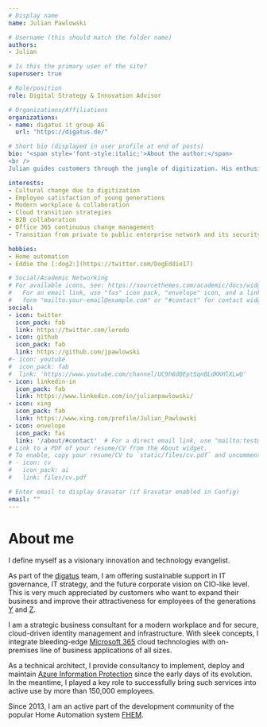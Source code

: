 ```yaml
---
# Display name
name: Julian Pawlowski

# Username (this should match the folder name)
authors:
- Julian

# Is this the primary user of the site?
superuser: true

# Role/position
role: Digital Strategy & Innovation Advisor

# Organizations/Affiliations
organizations:
- name: digatus it group AG
  url: "https://digatus.de/"

# Short bio (displayed in user profile at end of posts)
bio: "<span style='font-style:italic;'>About the author:</span>
<br />
Julian guides customers through the jungle of digitization. His enthusiasm for new technologies has been unbroken for 25 years. When he's not marking the way out of the digital jungle, he's programming his smart home – to the amazement of his Jack-Russel Terrier &ldquo;Eddie&rdquo;. Even as a hobby programmer for the open source and smarthome community, he always pursues the goal of making the world a better place through technology."

interests:
- Cultural change due to digitization
- Employee satisfaction of young generations
- Modern workplace & collaboration
- Cloud transition strategies
- B2B collaboration
- Office 365 continuous change management
- Transition from private to public enterprise network and its security

hobbies:
- Home automation
- Eddie the [:dog2:](https://twitter.com/DogEddie17)

# Social/Academic Networking
# For available icons, see: https://sourcethemes.com/academic/docs/widgets/#icons
#   For an email link, use "fas" icon pack, "envelope" icon, and a link in the
#   form "mailto:your-email@example.com" or "#contact" for contact widget.
social:
- icon: twitter
  icon_pack: fab
  link: https://twitter.com/loredo
- icon: github
  icon_pack: fab
  link: https://github.com/jpawlowski
#- icon: youtube
#  icon_pack: fab
#  link: 'https://www.youtube.com/channel/UC9h6dQEptSqnBLdKKHlXLwQ'
- icon: linkedin-in
  icon_pack: fab
  link: https://www.linkedin.com/in/julianpawlowski/
- icon: xing
  icon_pack: fab
  link: https://www.xing.com/profile/Julian_Pawlowski
- icon: envelope
  icon_pack: fas
  link: '/about/#contact'  # For a direct email link, use "mailto:test@example.org".
# Link to a PDF of your resume/CV from the About widget.
# To enable, copy your resume/CV to `static/files/cv.pdf` and uncomment the lines below.  
# - icon: cv
#   icon_pack: ai
#   link: files/cv.pdf

# Enter email to display Gravatar (if Gravatar enabled in Config)
email: ""
---
```


# About me

I define myself as a visionary innovation and technology evangelist.

As part of the [digatus](https://digatus.de/) team, I am offering sustainable support in IT governance, IT strategy, and the future corporate vision on CIO-like level. This is very much appreciated by customers who want to expand their business and improve their attractiveness for employees of the generations [Y](https://en.wikipedia.org/wiki/Millennials) and [Z](https://en.wikipedia.org/wiki/Generation_Z).

I am a strategic business consultant for a modern workplace and for secure, cloud-driven identity management and infrastructure. With sleek concepts, I integrate bleeding-edge [Microsoft 365](https://www.microsoft.com/microsoft-365) cloud technologies with on-premises line of business applications of all sizes.

As a technical architect, I provide consultancy to implement, deploy and maintain [Azure Information Protection](https://docs.microsoft.com/azure/information-protection/) since the early days of its evolution. In the meantime, I played a key role to successfully bring such services into active use by more than 150,000 employees.

Since 2013, I am an active part of the development community of the popular Home Automation system [FHEM](https://fhem.de/).
